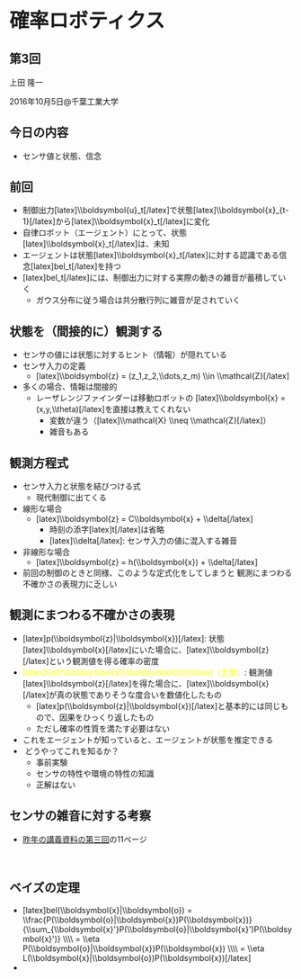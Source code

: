 <h1 style="font-size: 250%;">確率ロボティクス</h1>
<h2>第3回</h2>
上田 隆一

2016年10月5日\@千葉工業大学

<!--nextpage-->
<h2>今日の内容</h2>
<ul>
 	<li>センサ値と状態、信念</li>
</ul>
<!--nextpage-->
<h2>前回</h2>
<ul>
 	<li>制御出力[latex]\\boldsymbol{u}_t[/latex]で状態[latex]\\boldsymbol{x}_{t-1}[/latex]から[latex]\\boldsymbol{x}_t[/latex]に変化</li>
 	<li>自律ロボット（エージェント）にとって、状態[latex]\\boldsymbol{x}_t[/latex]は、未知</li>
 	<li>エージェントは状態[latex]\\boldsymbol{x}_t[/latex]に対する認識である信念[latex]bel_t[/latex]を持つ</li>
 	<li>[latex]bel_t[/latex]には、制御出力に対する実際の動きの雑音が蓄積していく
<ul>
 	<li>ガウス分布に従う場合は共分散行列に雑音が足されていく</li>
</ul>
</li>
</ul>
<!--nextpage-->
<h2>状態を（間接的に）観測する</h2>
<ul>
 	<li>センサの値には状態に対するヒント（情報）が隠れている</li>
 	<li>センサ入力の定義
<ul>
 	<li>[latex]\\boldsymbol{z} = (z_1,z_2,\\dots,z_m) \\in \\mathcal{Z}[/latex]</li>
</ul>
</li>
 	<li>多くの場合、情報は間接的
<ul>
 	<li>レーザレンジファインダーは移動ロボットの
[latex]\\boldsymbol{x} = (x,y,\\theta)[/latex]を直接は教えてくれない
<ul>
 	<li>変数が違う（[latex]\\mathcal{X} \\neq \\mathcal{Z}[/latex]）</li>
 	<li>雑音もある</li>
</ul>
</li>
</ul>
</li>
</ul>
<!--nextpage-->
<h2>観測方程式</h2>
<ul>
 	<li>センサ入力と状態を結びつける式
<ul>
 	<li>現代制御に出てくる</li>
</ul>
</li>
 	<li>線形な場合
<ul>
 	<li>[latex]\\boldsymbol{z} = C\\boldsymbol{x} + \\delta[/latex]
<ul>
 	<li>時刻の添字[latex]t[/latex]は省略</li>
 	<li>[latex]\\delta[/latex]: センサ入力の値に混入する雑音</li>
</ul>
</li>
</ul>
</li>
 	<li>非線形な場合
<ul>
 	<li>[latex]\\boldsymbol{z} = h(\\boldsymbol{x}) + \\delta[/latex]</li>
</ul>
</li>
 	<li>前回の制御のときと同様、このような定式化をしてしまうと
観測にまつわる不確かさの表現力に乏しい</li>
</ul>
<!--nextpage-->
<h2>観測にまつわる不確かさの表現</h2>
<ul>
 	<li>[latex]p(\\boldsymbol{z}|\\boldsymbol{x})[/latex]: 状態[latex]\\boldsymbol{x}[/latex]にいた場合に、[latex]\\boldsymbol{z}[/latex]という観測値を得る確率の密度</li>
 	<li><span style="color: #ffff00;">[latex]\\ell(\\boldsymbol{x}|\\boldsymbol{z})[/latex]（尤度）</span>: 観測値[latex]\\boldsymbol{z}[/latex]を得た場合に、[latex]\\boldsymbol{x}[/latex]が真の状態でありそうな度合いを数値化したもの
<ul>
 	<li>[latex]p(\\boldsymbol{z}|\\boldsymbol{x})[/latex]と基本的には同じもので、因果をひっくり返したもの</li>
 	<li>ただし確率の性質を満たす必要はない</li>
</ul>
</li>
 	<li>これをエージェントが知っていると、エージェントが状態を推定できる</li>
 	<li> どうやってこれを知るか？
<ul>
 	<li>事前実験</li>
 	<li>センサの特性や環境の特性の知識</li>
 	<li>正解はない</li>
</ul>
</li>
</ul>
<!--nextpage-->
<h2>センサの雑音に対する考察</h2>
<ul>
 	<li><a href="http://www.slideshare.net/ryuichiueda/ss-53911082?ref=https://lab.ueda.asia/?page_id=180" target="_blank">昨年の講義資料の第三回</a>の11ページ</li>
</ul>
&nbsp;

<!--nextpage-->
<h2>ベイズの定理</h2>
<ul>
 	<li>[latex]bel(\\boldsymbol{x}|\\boldsymbol{o}) = \\frac{P(\\boldsymbol{o}|\\boldsymbol{x})P(\\boldsymbol{x})}{\\sum_{\\boldsymbol{x}'}P(\\boldsymbol{o}|\\boldsymbol{x}')P(\\boldsymbol{x}')} \\\\
= \\eta P(\\boldsymbol{o}|\\boldsymbol{x})P(\\boldsymbol{x}) \\\\
= \\eta L(\\boldsymbol{x}|\\boldsymbol{o})P(\\boldsymbol{x})[/latex]</li>
 	<li></li>
</ul>
